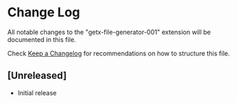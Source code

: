 # Change Log

All notable changes to the "getx-file-generator-001" extension will be documented in this file.

Check [Keep a Changelog](http://keepachangelog.com/) for recommendations on how to structure this file.

## [Unreleased]

- Initial release